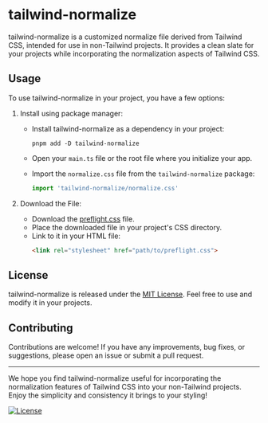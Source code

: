 # tailwind-normalize

tailwind-normalize is a customized normalize file derived from Tailwind CSS, intended for use in non-Tailwind projects. It provides a clean slate for your projects while incorporating the normalization aspects of Tailwind CSS.

## Usage

To use tailwind-normalize in your project, you have a few options:

1. Install using package manager:

   - Install tailwind-normalize as a dependency in your project:
      ```shell
      pnpm add -D tailwind-normalize
      ```
    - Open your `main.ts` file or the root file where you initialize your app.

    - Import the `normalize.css` file from the `tailwind-normalize` package:
      ```typescript
      import 'tailwind-normalize/normalize.css'
      ```

2. Download the File:
   - Download the [preflight.css](https://github.com/tongrow/tailwind-normalize/raw/master/packages/tailwindcss/preflight.css) file.
   - Place the downloaded file in your project's CSS directory.
   - Link to it in your HTML file:
      ```html
      <link rel="stylesheet" href="path/to/preflight.css">
      ```

## License

tailwind-normalize is released under the [MIT License](LICENSE). Feel free to use and modify it in your projects.

## Contributing

Contributions are welcome! If you have any improvements, bug fixes, or suggestions, please open an issue or submit a pull request.

---

We hope you find tailwind-normalize useful for incorporating the normalization features of Tailwind CSS into your non-Tailwind projects. Enjoy the simplicity and consistency it brings to your styling!

[![License](https://img.shields.io/badge/license-MIT-blue.svg)](LICENSE)